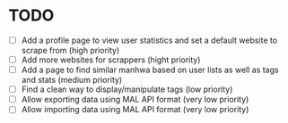 # TODO

- [ ] Add a profile page to view user statistics and set a default website to scrape from (high priority)
- [ ] Add more websites for scrappers (hight priority)
- [ ] Add a page to find similar manhwa based on user lists as well as tags and stats (medium priority)
- [ ] Find a clean way to display/manipulate tags (low priority)
- [ ] Allow exporting data using MAL API format (very low priority)
- [ ] Allow importing data using MAL API format (very low priority)
